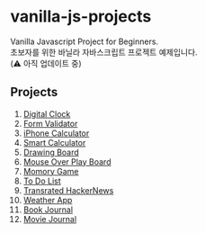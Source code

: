 # vanilla-js-projects

Vanilla Javascript Project for Beginners.  
초보자를 위한 바닐라 자바스크립트 프로젝트 예제입니다.  
(⚠️ 아직 업데이트 중)

## Projects

1. [Digital Clock](https://github.com/coach-oox/digital-clock)
2. [Form Validator]()
3. [iPhone Calculator]()
4. [Smart Calculator]()
5. [Drawing Board](https://coach-oox.github.io/simple-drawing-board/)
6. [Mouse Over Play Board]()
7. [Momory Game]()
8. [To Do List]()
9. [Transrated HackerNews]()
10. [Weather App]()
11. [Book Journal]()
12. [Movie Journal]()
